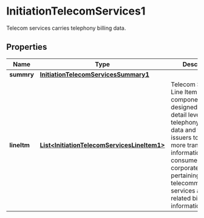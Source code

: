 

# InitiationTelecomServices1

Telecom services carries telephony billing data.
## Properties

Name | Type | Description | Notes
------------ | ------------- | ------------- | -------------
**summry** | [**InitiationTelecomServicesSummary1**](InitiationTelecomServicesSummary1.md) |  |  [optional]
**lineItm** | [**List&lt;InitiationTelecomServicesLineItem1&gt;**](InitiationTelecomServicesLineItem1.md) | Telecom Services Line Item component is designed to carry detail level telephony billing data and to enable issuers to supply more transaction information to their consumer and corporate clients pertaining to telecommunications services and related billing information. |  [optional]



